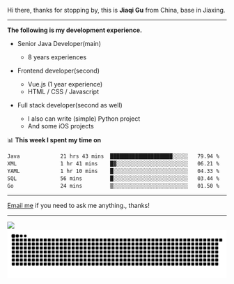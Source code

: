 Hi there, thanks for stopping by, this is **Jiaqi Gu** from China, base in Jiaxing.

---

**The following is my development experience.**

- Senior Java Developer(main)
  - 8 years experiences

- Frontend developer(second)
  - Vue.js (1 year experience)
  - HTML / CSS / Javascript
  
- Full stack developer(second as well)
  - I also can write (simple) Python project
  - And some iOS projects

📊 **This week I spent my time on**
<!--START_SECTION:waka-->

```txt
Java             21 hrs 43 mins  ████████████████████░░░░░   79.94 %
XML              1 hr 41 mins    █▓░░░░░░░░░░░░░░░░░░░░░░░   06.21 %
YAML             1 hr 10 mins    █░░░░░░░░░░░░░░░░░░░░░░░░   04.33 %
SQL              56 mins         █░░░░░░░░░░░░░░░░░░░░░░░░   03.44 %
Go               24 mins         ▒░░░░░░░░░░░░░░░░░░░░░░░░   01.50 %
```

<!--END_SECTION:waka-->

---

[Email me](mailto:htk2klwgr@mozmail.com?subject=Hiring_from_GitHub) if you need to ask me anything., thanks!

---

![]( https://visitor-badge.glitch.me/badge?page_id=githubgujiaqi)
![]( https://github.com/droid-Q/droid-Q/raw/output/github-contribution-grid-snake.svg#gh-dark-mode-only)
